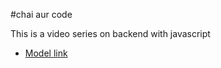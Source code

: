 #chai aur code

This is a video series on backend with javascript
- [Model link](https://app.eraser.io/workspace/YtPqZ1VogxGy1jzIDkzj)